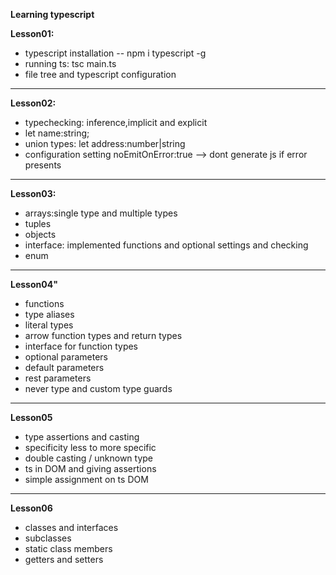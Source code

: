 **Learning typescript**

**Lesson01:**

-   typescript installation -- npm i typescript -g
-   running ts: tsc main.ts <destination filename>
-   file tree and typescript configuration

---

**Lesson02:**

-   typechecking: inference,implicit and explicit
-   let name:string;
-   union types: let address:number|string
-   configuration setting noEmitOnError:true --> dont generate js if error presents

---

**Lesson03:**

-   arrays:single type and multiple types
-   tuples
-   objects
-   interface: implemented functions and optional settings and checking
-   enum

---

**Lesson04"**

-   functions
-   type aliases
-   literal types
-   arrow function types and return types
-   interface for function types
-   optional parameters
-   default parameters
-   rest parameters
-   never type and custom type guards

---

**Lesson05**

-   type assertions and casting
-   specificity less to more specific
-   double casting / unknown type
-   ts in DOM and giving assertions
-   simple assignment on ts DOM

---

**Lesson06**

-   classes and interfaces
-   subclasses
-   static class members
-   getters and setters
